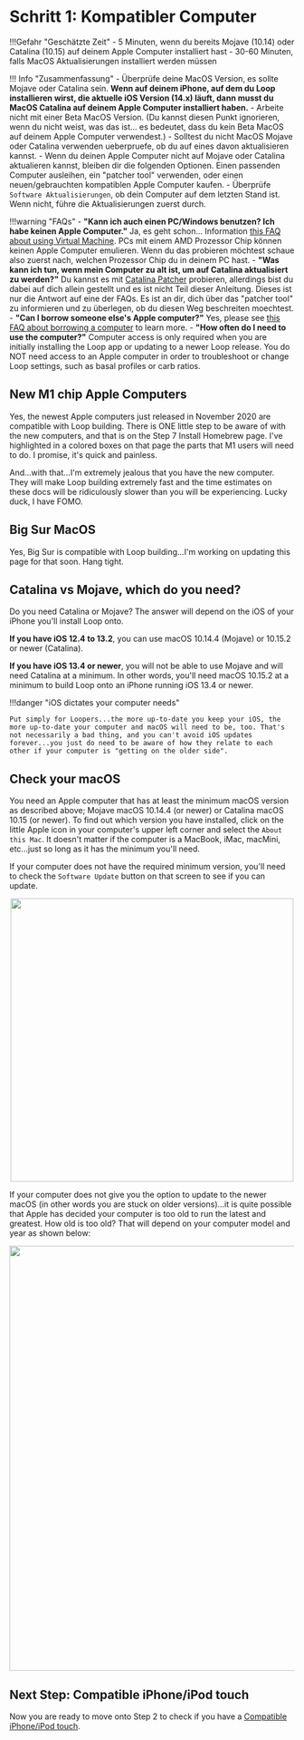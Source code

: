 # Schritt 1: Kompatibler Computer

!!!Gefahr "Geschätzte Zeit"
    - 5 Minuten, wenn du bereits Mojave (10.14) oder Catalina (10.15) auf deinem Apple Computer installiert hast
    - 30-60 Minuten, falls MacOS Aktualisierungen installiert werden müssen

!!! Info "Zusammenfassung"
    - Überprüfe deine MacOS Version, es sollte Mojave oder Catalina sein. **Wenn auf deinem iPhone, auf dem du Loop installieren wirst, die aktuelle iOS Version (14.x) läuft, dann musst du MacOS Catalina auf deinem Apple Computer installiert haben.**
    - Arbeite nicht mit einer Beta MacOS Version. (Du kannst diesen Punkt ignorieren, wenn du nicht weist, was das ist... es bedeutet, dass du kein Beta MacOS auf deinem Apple Computer verwendest.)
    - Solltest du nicht MacOS Mojave oder Catalina verwenden ueberpruefe, ob du auf eines davon aktualisieren kannst.
    - Wenn du deinen Apple Computer nicht auf Mojave oder Catalina aktualieren kannst, bleiben dir die folgenden Optionen. Einen passenden Computer ausleihen, ein "patcher tool" verwenden, oder einen neuen/gebrauchten kompatiblen Apple Computer kaufen.
    - Überprüfe `Software Aktualisierungen`, ob dein Computer auf dem letzten Stand ist. Wenn nicht, führe die Aktualisierungen zuerst durch.

!!!warning "FAQs"
    - **"Kann ich auch einen PC/Windows benutzen? Ich habe keinen Apple Computer."** Ja, es geht schon... Information [this FAQ about using Virtual Machine](/faqs/FAQs/#can-i-use-a-pc-or-windows-computer-to-build). PCs mit einem AMD Prozessor Chip können keinen Apple Computer emulieren. Wenn du das probieren möchtest schaue also zuerst nach, welchen Prozessor Chip du in deinem PC hast.
    - **"Was kann ich tun, wenn mein Computer zu alt ist, um auf Catalina aktualisiert zu werden?"** Du kannst es mit [Catalina Patcher](http://dosdude1.com/catalina/) probieren, allerdings bist du dabei auf dich allein gestellt und es ist nicht Teil dieser Anleitung. Dieses ist nur die Antwort auf eine der FAQs. Es ist an dir, dich über das "patcher tool" zu informieren und zu überlegen, ob du diesen Weg beschreiten moechtest.
    - **"Can I borrow someone else's Apple computer?"** Yes, please see [this FAQ about borrowing a computer](/faqs/FAQs/#do-i-need-to-own-my-own-apple-computer) to learn more.
    - **"How often do I need to use the computer?"** Computer access is only required when you are initially installing the Loop app or updating to a newer Loop release. You do NOT need access to an Apple computer in order to troubleshoot or change Loop settings, such as basal profiles or carb ratios.

## New M1 chip Apple Computers

Yes, the newest Apple computers just released in November 2020 are compatible with Loop building. There is ONE little step to be aware of with the new computers, and that is on the Step 7 Install Homebrew page. I've highlighted in a colored boxes on that page the parts that M1 users will need to do. I promise, it's quick and painless.

And...with that...I'm extremely jealous that you have the new computer. They will make Loop building extremely fast and the time estimates on these docs will be ridiculously slower than you will be experiencing. Lucky duck, I have FOMO.

## Big Sur MacOS

Yes, Big Sur is compatible with Loop building...I'm working on updating this page for that soon. Hang tight.

## Catalina vs Mojave, which do you need?

Do you need Catalina or Mojave? The answer will depend on the iOS of your iPhone you'll install Loop onto.

**If you have iOS 12.4 to 13.2**, you can use macOS 10.14.4 (Mojave) or 10.15.2 or newer (Catalina).

**If you have iOS 13.4 or newer**, you will not be able to use Mojave and will need Catalina at a minimum. In other words, you'll need macOS 10.15.2 at a minimum to build Loop onto an iPhone running iOS 13.4 or newer.

!!!danger "iOS dictates your computer needs"

    Put simply for Loopers...the more up-to-date you keep your iOS, the more up-to-date your computer and macOS will need to be, too. That's not necessarily a bad thing, and you can't avoid iOS updates forever...you just do need to be aware of how they relate to each other if your computer is "getting on the older side".

## Check your macOS

You need an Apple computer that has at least the minimum macOS version as described above; Mojave macOS 10.14.4 (or newer) or Catalina macOS 10.15 (or newer). To find out which version you have installed, click on the little Apple icon in your computer's upper left corner and select the `About this Mac`. It doesn't matter if the computer is a MacBook, iMac, macMini, etc...just so long as it has the minimum you'll need.

If your computer does not have the required minimum version, you'll need to check the `Software Update` button on that screen to see if you can update.

<p align="center">
<img src="../img/macosx.png" width="500">
</p>
If your computer does not give you the option to update to the newer macOS (in other words you are stuck on older versions)...it is quite possible that Apple has decided your computer is too old to run the latest and greatest. How old is too old? That will depend on your computer model and year as shown below:

<p align="center">
<img src="../img/mojave-minimum.png" width="750">
</p>

## Next Step: Compatible iPhone/iPod touch

Now you are ready to move onto Step 2 to check if you have a [Compatible iPhone/iPod touch](step2.md).
